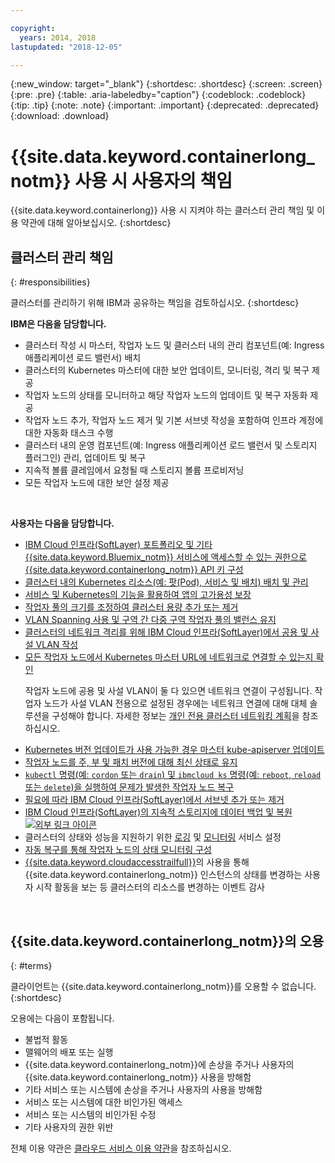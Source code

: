 ```yaml
---

copyright:
  years: 2014, 2018
lastupdated: "2018-12-05"

---
```


{:new_window: target="_blank"}
{:shortdesc: .shortdesc}
{:screen: .screen}
{:pre: .pre}
{:table: .aria-labeledby="caption"}
{:codeblock: .codeblock}
{:tip: .tip}
{:note: .note}
{:important: .important}
{:deprecated: .deprecated}
{:download: .download}



#  {{site.data.keyword.containerlong_notm}} 사용 시 사용자의 책임
{{site.data.keyword.containerlong}} 사용 시 지켜야 하는 클러스터 관리 책임 및 이용 약관에 대해 알아보십시오.
{:shortdesc}

## 클러스터 관리 책임
{: #responsibilities}

클러스터를 관리하기 위해 IBM과 공유하는 책임을 검토하십시오.
{:shortdesc}

**IBM은 다음을 담당합니다.**

- 클러스터 작성 시 마스터, 작업자 노드 및 클러스터 내의 관리 컴포넌트(예: Ingress 애플리케이션 로드 밸런서) 배치
- 클러스터의 Kubernetes 마스터에 대한 보안 업데이트, 모니터링, 격리 및 복구 제공
- 작업자 노드의 상태를 모니터하고 해당 작업자 노드의 업데이트 및 복구 자동화 제공
- 작업자 노드 추가, 작업자 노드 제거 및 기본 서브넷 작성을 포함하여 인프라 계정에 대한 자동화 태스크 수행
- 클러스터 내의 운영 컴포넌트(예: Ingress 애플리케이션 로드 밸런서 및 스토리지 플러그인) 관리, 업데이트 및 복구
- 지속적 볼륨 클레임에서 요청될 때 스토리지 볼륨 프로비저닝
- 모든 작업자 노드에 대한 보안 설정 제공

</br>

**사용자는 다음을 담당합니다.**

- [IBM Cloud 인프라(SoftLayer) 포트폴리오 및 기타 {{site.data.keyword.Bluemix_notm}} 서비스에 액세스할 수 있는 권한으로 {{site.data.keyword.containerlong_notm}} API 키 구성](cs_users.html#api_key)
- [클러스터 내의 Kubernetes 리소스(예: 팟(Pod), 서비스 및 배치) 배치 및 관리](cs_app.html#app_cli)
- [서비스 및 Kubernetes의 기능을 활용하여 앱의 고가용성 보장](cs_app.html#highly_available_apps)
- [작업자 풀의 크기를 조정하여 클러스터 용량 추가 또는 제거](cs_clusters.html#add_workers)
- [VLAN Spanning 사용 및 구역 간 다중 구역 작업자 풀의 밸런스 유지](cs_clusters_planning.html#ha_clusters)
- [ 클러스터의 네트워크 격리를 위해 IBM Cloud 인프라(SoftLayer)에서 공용 및 사설 VLAN 작성](/docs/infrastructure/vlans/getting-started.html#getting-started-with-vlans)
- [모든 작업자 노드에서 Kubernetes 마스터 URL에 네트워크로 연결할 수 있는지 확인](cs_firewall.html#firewall) <p class="note">작업자 노드에 공용 및 사설 VLAN이 둘 다 있으면 네트워크 연결이 구성됩니다. 작업자 노드가 사설 VLAN 전용으로 설정된 경우에는 네트워크 연결에 대해 대체 솔루션을 구성해야 합니다. 자세한 정보는 [개인 전용 클러스터 네트워킹 계획](cs_network_cluster.html#private_vlan)을 참조하십시오. </p>
- [Kubernetes 버전 업데이트가 사용 가능한 경우 마스터 kube-apiserver 업데이트](cs_cluster_update.html#master)
- [작업자 노드를 주, 부 및 패치 버전에 대해 최신 상태로 유지](cs_cluster_update.html#worker_node)
- [`kubectl` 명령(예: `cordon` 또는 `drain`) 및 `ibmcloud ks` 명령(예: `reboot`, `reload` 또는 `delete`)을 실행하여 문제가 발생한 작업자 노드 복구](cs_cli_reference.html#cs_worker_reboot)
- [필요에 따라 IBM Cloud 인프라(SoftLayer)에서 서브넷 추가 또는 제거](cs_subnets.html#subnets)
- [IBM Cloud 인프라(SoftLayer)의 지속적 스토리지에 데이터 백업 및 복원 ![외부 링크 아이콘](../icons/launch-glyph.svg "외부 링크 아이콘")](../services/RegistryImages/ibm-backup-restore/index.html)
- 클러스터의 상태와 성능을 지원하기 위한 [로깅](cs_health.html#logging) 및 [모니터링](cs_health.html#view_metrics) 서비스 설정
- [자동 복구를 통해 작업자 노드의 상태 모니터링 구성](cs_health.html#autorecovery)
- [{{site.data.keyword.cloudaccesstrailfull}}](cs_at_events.html#at_events)의 사용을 통해 {{site.data.keyword.containerlong_notm}} 인스턴스의 상태를 변경하는 사용자 시작 활동을 보는 등 클러스터의 리소스를 변경하는 이벤트 감사

<br />


## {{site.data.keyword.containerlong_notm}}의 오용
{: #terms}

클라이언트는 {{site.data.keyword.containerlong_notm}}를 오용할 수 없습니다.
{:shortdesc}

오용에는 다음이 포함됩니다.

*   불법적 활동
*   맬웨어의 배포 또는 실행
*   {{site.data.keyword.containerlong_notm}}에 손상을 주거나 사용자의 {{site.data.keyword.containerlong_notm}} 사용을 방해함
*   기타 서비스 또는 시스템에 손상을 주거나 사용자의 사용을 방해함
*   서비스 또는 시스템에 대한 비인가된 액세스
*   서비스 또는 시스템의 비인가된 수정
*   기타 사용자의 권한 위반


전체 이용 약관은 [클라우드 서비스 이용 약관](https://console.bluemix.net/docs/overview/terms-of-use/notices.html#terms)을 참조하십시오.
